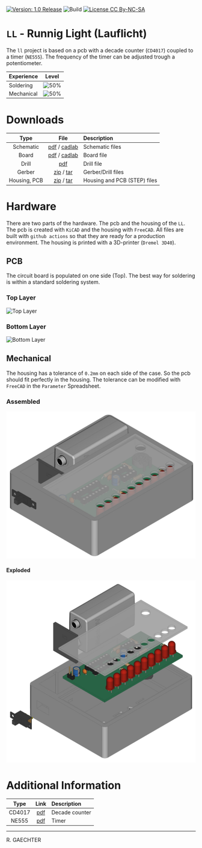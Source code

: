 [![Version: 1.0 Release](https://img.shields.io/badge/Version-1.0%20Release-green.svg)](https://github.com/0x007e/ll) ![Build](https://github.com/0x007e/ll/actions/workflows/build.yml/badge.svg?branch=main) [![License CC By-NC-SA](https://img.shields.io/badge/Hardware-CC--BY--NC--SA--4.0-lightgrey)](https://creativecommons.org/licenses/by-nc-sa/4.0/legalcode)

# `LL` - Runnig Light (Lauflicht)

The `ll` project is based on a pcb with a decade counter (`CD4017`) coupled to a timer (`NE555`). The frequency of the timer can be adjusted trough a potentiometer.

| Experience | Level |
|:------------|:-----:|
| Soldering   | ![50%](https://progress-bar.xyz/25?progress_color=00ff00&suffix=%20Low&width=120) |
| Mechanical  | ![50%](https://progress-bar.xyz/25?progress_color=0000ff&suffix=%20Low&width=120) |

# Downloads

| Type      | File               | Description              |
|:---------:|:------------------:|:-------------------------|
| Schematic | [pdf](https://github.com/0x007E/ll/releases/latest/download/schematic.pdf) / [cadlab](https://cadlab.io/project/28562/main/files)     | Schematic files          |
| Board     | [pdf](https://github.com/0x007E/ll/releases/latest/download/pcb.pdf) / [cadlab](https://cadlab.io/project/28562/main/files)     | Board file               |
| Drill     | [pdf](https://github.com/0x007E/ll/releases/latest/download/drill.pdf) | Drill file               |
| Gerber    | [zip](https://github.com/0x007E/ll/releases/latest/download/kicad.zip) / [tar](https://github.com/0x007E/ll/releases/latest/download/kicad.tar.gz)                | Gerber/Drill files       |
| Housing, PCB | [zip](https://github.com/0x007E/ll/releases/latest/download/freecad.zip) / [tar](https://github.com/0x007E/ll/releases/latest/download/freecad.tar.gz) | Housing and PCB (STEP) files     |

# Hardware

There are two parts of the hardware. The pcb and the housing of the `LL`. The pcb is created with  `KiCAD` and the housing with `FreeCAD`. All files are built with `github actions` so that they are ready for a production environment. The housing is printed with a 3D-printer (`Dremel 3D40`).

## PCB

The circuit board is populated on one side (Top). The best way for soldering is within a standard soldering system.

### Top Layer

![Top Layer](https://github.com/0x007E/ll/releases/latest/download/top.kicad.png)

### Bottom Layer

![Bottom Layer](https://github.com/0x007E/ll/releases/latest/download/bottom.kicad.png)

## Mechanical

The housing has a tolerance of `0.2mm` on each side of the case. So the pcb should fit perfectly in the housing. The tolerance can be modified with `FreeCAD` in the `Parameter` Spreadsheet.

### Assembled

![Assembled](./images/assembled.png)

#### Exploded

![Exploded](./images/explosion.png)

# Additional Information

| Type       | Link               | Description              |
|:----------:|:------------------:|:-------------------------|
| CD4017 | [pdf](https://www.ti.com/lit/ds/symlink/cd4017b.pdf) | Decade counter |
| NE555    | [pdf](https://www.ti.com/lit/ds/symlink/ne555.pdf) | Timer |

---

R. GAECHTER
